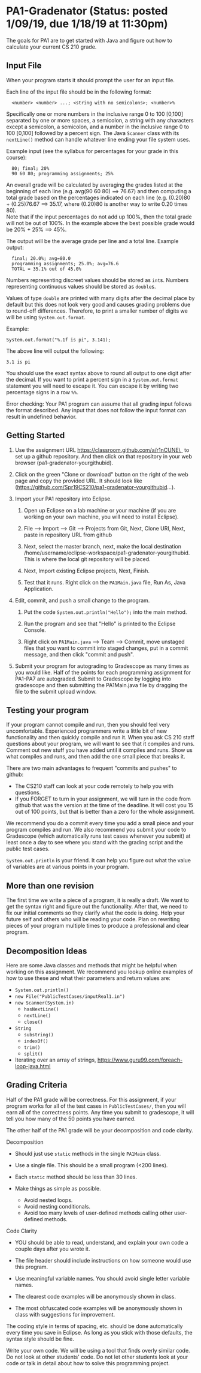 # PA1-Gradenator (Status: posted 1/09/19, due 1/18/19 at 11:30pm)

The goals for PA1 are to get started with Java and figure out how to 
calculate your current CS 210 grade.

## Input File

When your program starts it should prompt the user for an input file. 

Each line of the input file should be in the following format:
```
  <number> <number> ...; <string with no semicolons>; <number>% 
```
  
Specifically one or more numbers in the inclusive range 0 to 100 [0,100] 
separated by one or more spaces, a semicolon,  a string with any characters 
except a semicolon, a semicolon, and a number in the inclusive range 0 to 100 
[0,100] followed by a percent sign. The Java `Scanner` class with its `nextLine()` 
method can handle whatever line ending your file system uses. 

Example input (see the syllabus for percentages for your grade in this course):
```
  80; final; 20%
  90 60 80; programming assignments; 25%
```

An overall grade will be calculated by averaging the grades listed at the beginning
of each line (e.g. avg(90 60 80) ==> 76.67) and then computing a total grade
based on the percentages indicated on each line (e.g. (0.20)80 + (0.25)76.67
==> 35.17, where (0.20)80 is another way to write 0.20 times 80).  
Note that if the input percentages do not add up 100%, then the
total grade will not be out of 100%. In the example above the best possible
grade would be 20% + 25% ==> 45%.

The output will be the average grade per line and a total line. Example
output:
```
  final; 20.0%; avg=80.0
  programming assignments; 25.0%; avg=76.6
  TOTAL = 35.1% out of 45.0%
```
Numbers representing discreet values should be stored as `int`s. Numbers representing 
continuous values should be stored as `double`s. 

Values of type `double` are printed with many digits after the decimal place by default 
but this does not look very good and causes grading problems due to round-off differences.
Therefore, to print a smaller number of digits we will be using `System.out.format`.

Example: 
```
System.out.format("%.1f is pi", 3.141);
```

The above line will output the following:
```
3.1 is pi
```
You should use the exact syntax above to round all output to one digit after the decimal. 
If you want to print a percent sign in a `System.out.format` statement you will need to escape it.
You can escape it by writing two percentage signs in a row `%%`. 

Error checking:
Your PA1 program can assume that all grading input follows the format described. Any input that 
does not follow the input format can result in undefined behavior.

## Getting Started

1. Use the assignment URL https://classroom.github.com/a/r1nCUNE\_ to set 
up a github repository.  And then click on that repository in your 
web browser (pa1-gradenator-yourgithubid).

2. Click on the green "Clone or download" button on the right of the web page
and copy the provided URL.  It should look like 
(https://github.com/Spr19CS210/pa1-gradenator-yourgithubid...).

3. Import your PA1 repository into Eclipse.
    1. Open up Eclipse on a lab machine or your machine (if you are working on
       your own machine, you will need to install Eclipse).

    2. File —> Import —> Git —> Projects from Git, Next, Clone URI, Next,
       paste in repository URL from github

    3. Next, select the master branch, next, make the local destination 
       /home/username/eclipse-workspace/pa1-gradenator-yourgithubid.  
       This is where the local git repository will be placed.

    4. Next, Import existing Eclipse projects, Next, Finish.

    5. Test that it runs.  Right click on the `PA1Main.java` file, Run As, 
       Java Application.

4. Edit, commit, and push a small change to the program.
    1. Put the code `System.out.println("Hello");` into the main method.
    
    2. Run the program and see that "Hello" is printed to the Eclipse Console.
    
    3. Right click on `PA1Main.java` --> Team --> Commit, move unstaged files
       that you want to commit into staged changes, put in a commit message,
       and then click "commit and push".

5. Submit your program for autograding to Gradescope as many times as you would like.
   Half of the points for each programming assignment for PA1-PA7 are autograded.
   Submit to Gradescope by logging into gradescope and then submitting the PA1Main.java
   file by dragging the file to the submit upload window.


## Testing your program

If your program cannot compile and run, then you should feel very
uncomfortable.  Experienced programmers write a little bit of new functionality
and then quickly compile and run it.  When you ask CS 210 staff questions
about your program, we will want to see that it compiles and runs.  Comment
out new stuff you have added until it compiles and runs.  Show us what compiles 
and runs, and then add the one small piece that breaks it.

There are two main advantages to frequent "commits and pushes" to github:
 * The CS210 staff can look at your code remotely to help you with questions.
 * If you FORGET to turn in your assignment, we will turn in the code from
   github that was the version at the time of the deadline.  It will cost you
   15 out of 100 points, but that is better than a zero for the whole assignment.

We recommend you do a commit every time you add a small piece and your
program compiles and run.  We also recommend you submit your code to Gradescope
(which automatically runs test cases whenever you submit) at least once 
a day to see where you stand with the grading script and the public
test cases.

`System.out.println` is your friend.  It can help you figure out what 
the value of variables are at various points in your program.


## More than one revision

The first time we write a piece of a program, it is really a draft.
We want to get the syntax right and figure out the functionality.
After that, we need to fix our initial comments so they clarify
what the code is doing.  Help your future self and others who
will be reading your code.  Plan on rewriting pieces of your
program multiple times to produce a professional and clear program.


## Decomposition Ideas

Here are some Java classes and methods that might be helpful when
working on this assignment.  We recommend you lookup online examples 
of how to use these and what their parameters and return values are:
* `System.out.println()`
* `new File("PublicTestCases/inputReal1.in")`
* `new Scanner(System.in)`
  * `hasNextLine()`
  * `nextLine()`
  * `close()`
* `String`
  * `substring()`
  * `indexOf()`
  * `trim()`
  * `split()`
* Iterating over an array of strings,
  https://www.guru99.com/foreach-loop-java.html


## Grading Criteria

Half of the PA1 grade will be correctness.  For this assignment, if your
program works for all of the test cases in `PublicTestCases/`, then you will
earn all of the correctness points.  Any time you submit to gradescope, it will
tell you how many of the 50 points you have earned.

The other half of the PA1 grade will be your decomposition and code clarity.

Decomposition
* Should just use `static` methods in the single `PA1Main` class.

* Use a single file.  This should be a small program (<200 lines).

* Each `static` method should be less than 30 lines.

* Make things as simple as possible.
  * Avoid nested loops.
  * Avoid nesting conditionals.
  * Avoid too many levels of user-defined methods calling other
  user-defined methods.


Code Clarity
* YOU should be able to read, understand, and explain your own code
a couple days after you wrote it.

* The file header should include instructions on how someone would
use this program.

* Use meaningful variable names.
You should avoid single letter variable names.

* The clearest code examples will be anonymously shown in class.

* The most obfuscated code examples will be anonymously shown in class
with suggestions for improvement.


The coding style in terms of spacing, etc. should be done automatically
every time you save in Eclipse.  As long as you stick with those defaults,
the syntax style should be fine.

Write your own code.  We will be using a tool that finds overly similar code.
Do not look at other students' code.  Do not let other students look at your code 
or talk in detail about how to solve this programming project. 
